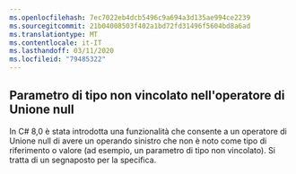 ```yaml
---
ms.openlocfilehash: 7ec7022eb4dcb5496c9a694a3d135ae994ce2239
ms.sourcegitcommit: 21b04008503f402a1bd72fd31496f5604bd8a6ad
ms.translationtype: MT
ms.contentlocale: it-IT
ms.lasthandoff: 03/11/2020
ms.locfileid: "79485322"
---
```

## <a name="unconstrained-type-parameter-in-null-coalescing-operator"></a>Parametro di tipo non vincolato nell'operatore di Unione null

In C# 8,0 è stata introdotta una funzionalità che consente a un operatore di Unione null di avere un operando sinistro che non è noto come tipo di riferimento o valore (ad esempio, un parametro di tipo non vincolato). Si tratta di un segnaposto per la specifica.

